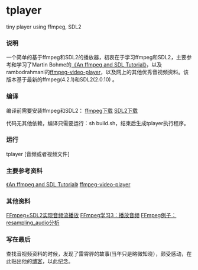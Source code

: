# tplayer
tiny player using ffmpeg, SDL2

### 说明
一个简单的基于ffmpeg和SDL2的播放器，初衷在于学习ffmpeg和SDL2，主要参考和学习了Martin Bohme的[《An ffmpeg and SDL Tutorial》](http://dranger.com/ffmpeg/tutorial01.html)，以及rambodrahmani的[ffmpeg-video-player](https://github.com/rambodrahmani/ffmpeg-video-player)，以及网上的其他优秀音视频资料。该版本基于最新的ffmpeg(4.2.1)和SDL2(2.0.10) 。

### 编译
编译前需要安装ffmpeg和SDL2：
[ffmpeg下载](https://www.ffmpeg.org/download.html)
[SDL2下载](https://www.libsdl.org/download-2.0.php)

代码无其他依赖，编译只需要运行：sh build.sh，结束后生成tplayer执行程序。

### 运行
tplayer [音频或者视频文件]

### 主要参考资料
[《An ffmpeg and SDL Tutorial》](http://dranger.com/ffmpeg/tutorial01.html)
[ffmpeg-video-player](https://github.com/rambodrahmani/ffmpeg-video-player)

### 其他资料
[FFmpeg+SDL2实现音频流播放](https://juejin.im/post/5cc2af6d5188252e3c71117b)
[FFmpeg学习3：播放音频](https://www.cnblogs.com/wangguchangqing/p/5788805.html)
[FFmpeg例子：resampling_audio分析](https://www.jianshu.com/p/73d706f650e2)

### 写在最后
查找音视频资料的时候，发现了雷霄骅的故事(当年只是略微知晓），颇受感动，在此贴出他的[博客](https://me.csdn.net/leixiaohua1020)，以此纪念。
